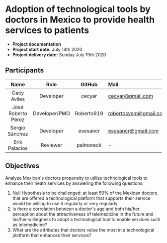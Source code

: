 # Adoption of technological tools by doctors in Mexico to provide health services to patients

- **Project documentation**
- **Project start date:** July 14th 2020
- **Project delivery date:** Sunday July 19th 2020



## Participants

|        Name        |     Role      |   GitHub   | Mail                  |
| :----------------: | :-----------: | :--------: | :-------------------- |
|    Cecy Aviles     |   Developer   |   cecyar   | cecyar@gmail.com      |
| José Roberto Pérez | Developer/PMO | Roberto919 | robertosysm@gmail.com |
|   Sergio Sánchez   |   Developer   |  esesancr  | esesancr@gmail.com    |
|   Erik Palacios    |   Reviewer    | palmoreck  | -                     |



## Objectives

Analyze Mexican's doctors propensity to utilize technological tools to enhance their heath services by answering the following questions:

1. Null Hypothesis to be challenged: at least 50% of the Mexican doctors that are offered a technological platform that supports their service would be willing to use it regularly or very regularly.
2. Is there a correlation between a doctor's age and both his/her perception about the attractiveness of telemedicine in the future and his/her willingness to adopt a technological tool to enable services such as telemedicine?
3. What are the attributes that doctors value the most in a technological platform that enhances their services?